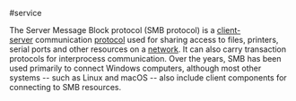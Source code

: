 #service

The Server Message Block protocol (SMB protocol) is a [client-server](https://www.techtarget.com/searchwindowsserver/definition/client-server-network) communication [protocol](https://www.techtarget.com/searchnetworking/definition/protocol) used for sharing access to files, printers, serial ports and other resources on a [network](https://www.techtarget.com/searchnetworking/definition/network). It can also carry transaction protocols for interprocess communication. Over the years, SMB has been used primarily to connect Windows computers, although most other systems -- such as Linux and macOS -- also include client components for connecting to SMB resources.